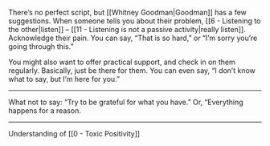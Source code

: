 There’s no perfect script, but [[Whitney Goodman|Goodman]] has a few suggestions. When someone tells you about their problem, [[6 - Listening to the other|listen]] – [[11 - Listening is not a passive activity|really listen]]. Acknowledge their pain. You can say, “That is so hard,” or “I’m sorry you’re going through this.”

You might also want to offer practical support, and check in on them regularly. Basically, just be there for them. You can even say, “I don’t know what to say, but I’m here for you.”

---

What not to say: “Try to be grateful for what you have.” Or, “Everything happens for a reason.

---

Understanding of [[0 - Toxic Positivity]]
